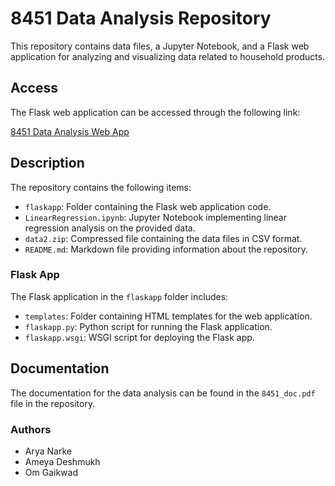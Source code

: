 # 8451 Data Analysis Repository

This repository contains data files, a Jupyter Notebook, and a Flask web application for analyzing and visualizing data related to household products.

## Access

The Flask web application can be accessed through the following link:

[8451 Data Analysis Web App](http://34.132.94.170/)

## Description

The repository contains the following items:

- `flaskapp`: Folder containing the Flask web application code.
- `LinearRegression.ipynb`: Jupyter Notebook implementing linear regression analysis on the provided data.
- `data2.zip`: Compressed file containing the data files in CSV format.
- `README.md`: Markdown file providing information about the repository.

### Flask App

The Flask application in the `flaskapp` folder includes:

- `templates`: Folder containing HTML templates for the web application.
- `flaskapp.py`: Python script for running the Flask application.
- `flaskapp.wsgi`: WSGI script for deploying the Flask app.

## Documentation

The documentation for the data analysis can be found in the `8451_doc.pdf` file in the repository.

### Authors

- Arya Narke
- Ameya Deshmukh
- Om Gaikwad



